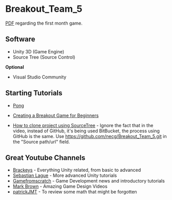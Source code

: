 # Breakout_Team_5

[PDF](https://docs.google.com/document/d/1tw_T5VfZchb-rpvBuUTCFXDEMTT4Byrjq3VQbsR_6xs/edit?usp=sharing) regarding the first month game.

## Software

* Unity 3D (Game Engine)
* Source Tree (Source Control)

**Optional**
* Visual Studio Community

## Starting Tutorials

* [Pong](https://noobtuts.com/unity/2d-pong-game)
* [Creating a Breakout Game for Beginners](https://unity3d.com/pt/learn/tutorials/modules/beginner/live-training-archive/creating-a-breakout-game)

* [How to clone project using SourceTree](https://youtu.be/yCw44AtcEKw?t=199) - Ignore the fact that in the video, instead of GitHub, it's being used BitBucket, the process using GitHub is the same. Use https://github.com/necg/Breakout_Team_5.git in the "Source path/url" field.

## Great Youtube Channels
* [Brackeys](https://www.youtube.com/channel/UCYbK_tjZ2OrIZFBvU6CCMiA) - Everything Unity related, from basic to advanced
* [Sebastian Lague](https://www.youtube.com/channel/UCmtyQOKKmrMVaKuRXz02jbQ) - More advanced Unity tutorials
* [Gamefromscratch](https://www.youtube.com/channel/UCr-5TdGkKszdbboXXsFZJTQ) - Game Development news and introductory tutorials
* [Mark Brown](https://www.youtube.com/channel/UCqJ-Xo29CKyLTjn6z2XwYAw) - Amazing Game Design Videos
* [patrickJMT](https://www.youtube.com/channel/UCFe6jenM1Bc54qtBsIJGRZQ) - To review some math that might be forgotten
